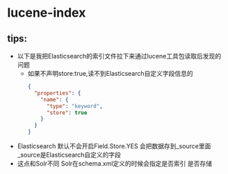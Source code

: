 # lucene-index

## tips:
- 以下是我把Elasticsearch的索引文件拉下来通过lucene工具包读取后发现的问题
  - 如果不声明store:true,读不到Elasticsearch自定义字段信息的
    ```json
    {
      "properties": {
        "name": {
          "type": "keyword",
          "store": true
        }
      }
    }
    ```
- Elasticsearch 默认不会开启Field.Store.YES 会把数据存到_source里面 _source是Elasticsearch自定义的字段
- 这点和Solr不同 Solr在schema.xml定义的时候会指定是否索引 是否存储

